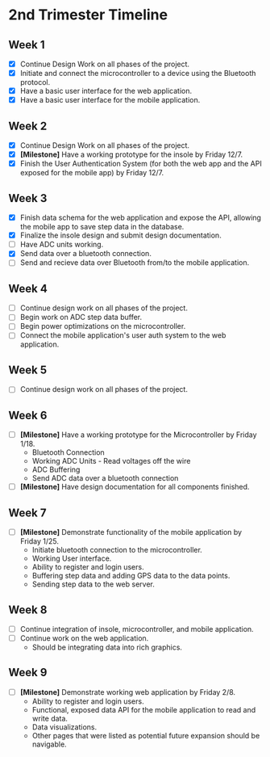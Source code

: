 # 2nd Trimester Timeline
## Week 1
* [x] Continue Design Work on all phases of the project.
* [x] Initiate and connect the microcontroller to a device using the Bluetooth protocol.
* [x] Have a basic user interface for the web application.
* [x] Have a basic user interface for the mobile application.
## Week 2
* [x] Continue Design Work on all phases of the project.
* [x] __[Milestone]__ Have a working prototype for the insole by Friday 12/7.
* [x] Finish the User Authentication System (for both the web app and the API exposed for the mobile app) by Friday 12/7.
## Week 3
* [x] Finish data schema for the web application and expose the API, allowing the mobile app to save step data in the database.
* [x] Finalize the insole design and submit design documentation.
* [ ] Have ADC units working.
* [x] Send data over a bluetooth connection.
* [ ] Send and recieve data over Bluetooth from/to the mobile application.
## Week 4
* [ ] Continue design work on all phases of the project.
* [ ] Begin work on ADC step data buffer.
* [ ] Begin power optimizations on the microcontroller.
* [ ] Connect the mobile application's user auth system to the web application.
## Week 5
* [ ] Continue design work on all phases of the project.
## Week 6
* [ ] __[Milestone]__ Have a working prototype for the Microcontroller by Friday 1/18.
  * Bluetooth Connection
  * Working ADC Units - Read voltages off the wire
  * ADC Buffering
  * Send ADC data over a bluetooth connection
* [ ] __[Milestone]__ Have design documentation for all components finished.
## Week 7
* [ ] __[Milestone]__ Demonstrate functionality of the mobile application by Friday 1/25.
  * Initiate bluetooth connection to the microcontroller.
  * Working User interface.
  * Ability to register and login users.
  * Buffering step data and adding GPS data to the data points.
  * Sending step data to the web server.
## Week 8
* [ ] Continue integration of insole, microcontroller, and mobile application.
* [ ] Continue work on the web application.
  * Should be integrating data into rich graphics.
## Week 9
* [ ] __[Milestone]__ Demonstrate working web application by Friday 2/8.
  * Ability to register and login users.
  * Functional, exposed data API for the mobile application to read and write data.
  * Data visualizations.
  * Other pages that were listed as potential future expansion should be navigable.
